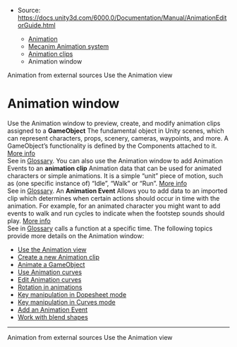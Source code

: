 * Source: https://docs.unity3d.com/6000.0/Documentation/Manual/AnimationEditorGuide.html

  * [Animation](https://docs.unity3d.com/6000.0/Documentation/Manual/AnimationSection.html)
  * [Mecanim Animation system](https://docs.unity3d.com/6000.0/Documentation/Manual/AnimationOverview.html)
  * [Animation clips](https://docs.unity3d.com/6000.0/Documentation/Manual/AnimationClips.html)
  * Animation window


[](https://docs.unity3d.com/6000.0/Documentation/Manual/AnimationsImport.html)
Animation from external sources
[](https://docs.unity3d.com/6000.0/Documentation/Manual/animeditor-UsingAnimationEditor.html)
Use the Animation view
# Animation window
Use the Animation window to preview, create, and modify animation clips assigned to a **GameObject** The fundamental object in Unity scenes, which can represent characters, props, scenery, cameras, waypoints, and more. A GameObject’s functionality is defined by the Components attached to it. [More info](https://docs.unity3d.com/6000.0/Documentation/Manual/class-GameObject.html)  
See in [Glossary](https://docs.unity3d.com/6000.0/Documentation/Manual/Glossary.html#GameObject). You can also use the Animation window to add Animation Events to an **animation clip** Animation data that can be used for animated characters or simple animations. It is a simple “unit” piece of motion, such as (one specific instance of) “Idle”, “Walk” or “Run”. [More info](https://docs.unity3d.com/6000.0/Documentation/Manual/class-AnimationClip.html)  
See in [Glossary](https://docs.unity3d.com/6000.0/Documentation/Manual/Glossary.html#AnimationClip). An **Animation Event** Allows you to add data to an imported clip which determines when certain actions should occur in time with the animation. For example, for an animated character you might want to add events to walk and run cycles to indicate when the footstep sounds should play. [More info](https://docs.unity3d.com/6000.0/Documentation/Manual/AnimationEventsOnImportedClips.html)  
See in [Glossary](https://docs.unity3d.com/6000.0/Documentation/Manual/Glossary.html#AnimationEvent) calls a function at a specific time.
The following topics provide more details on the Animation window:
  * [Use the Animation view](https://docs.unity3d.com/6000.0/Documentation/Manual/animeditor-UsingAnimationEditor.html)
  * [Create a new Animation clip](https://docs.unity3d.com/6000.0/Documentation/Manual/animeditor-CreatingANewAnimationClip.html)
  * [Animate a GameObject](https://docs.unity3d.com/6000.0/Documentation/Manual/animeditor-AnimatingAGameObject.html)
  * [Use Animation curves](https://docs.unity3d.com/6000.0/Documentation/Manual/animeditor-AnimationCurves.html)
  * [Edit Animation curves](https://docs.unity3d.com/6000.0/Documentation/Manual/EditingCurves.html)
  * [Rotation in animations](https://docs.unity3d.com/6000.0/Documentation/Manual/AnimationRotate.html)
  * [Key manipulation in Dopesheet mode](https://docs.unity3d.com/6000.0/Documentation/Manual/animeditor-AdvancedKeySelectionAndManipulation.html)
  * [Key manipulation in Curves mode](https://docs.unity3d.com/6000.0/Documentation/Manual/animeditor-KeyManipulationInCurvesMode.html)
  * [Add an Animation Event](https://docs.unity3d.com/6000.0/Documentation/Manual/script-AnimationWindowEvent.html)
  * [Work with blend shapes](https://docs.unity3d.com/6000.0/Documentation/Manual/BlendShapes.html)


* * *
[](https://docs.unity3d.com/6000.0/Documentation/Manual/AnimationsImport.html)
Animation from external sources
[](https://docs.unity3d.com/6000.0/Documentation/Manual/animeditor-UsingAnimationEditor.html)
Use the Animation view
